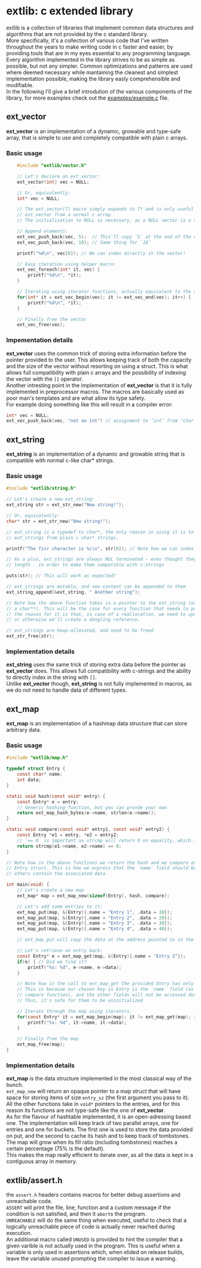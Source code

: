 # extlib: c extended library

extlib is a collection of libraries that implement common data structures and algorithms that are
not provided by the c standard library.  
More specifically, it's a collection of various code that I've written throughout the years to make
writing code in c faster and easier, by providing tools that are in my eyes essential to any
programming language.  
Every algorithm implemented in the library strives to be as simple as possible, but not any simpler.
Common optimizations and patterns are used where deemed necessary while mantaining the cleanest
and simplest implementation possible, making the library easly comprehensible and modifiable.  
In the following I'll give a brief introdution of the various components of the library, for more
examples check out the [examples/example.c](https://github.com/bamless/extlib/blob/master/examples/example.c)
file.

## ext_vector

**ext_vector** is an implementation of a dynamic, growable and type-safe array, that is simple to
use and completely compatible with plain c arrays.

### Basic usage

```c
    #include "extlib/vector.h"

    // Let's declare an ext_vector:
    ext_vector(int) vec = NULL;

    // Or, equivalently:
    int* vec = NULL;

    // The ext_vector(T) macro simply expands to T* and is only useful to visually distinguish an
    // ext_vector from a normal c array.
    // The initialization to NULL is necessary, as a NULL vector is a valid vector, the empty one.

    // Append elements:
    ext_vec_push_back(vec, 5);  // This'll copy `5` at the end of the vector, resizing it if necessary
    ext_vec_push_back(vec, 10); // Same thing for `10`

    printf("%d\n", vec[0]); // We can index directly in the vector!

    // Easy iteration using helper macro:
    ext_vec_foreach(int* it, vec) {
        printf("%d\n", *it);
    }

    // Iterating using iterator functions, actually equivalent to the above:
    for(int* it = ext_vec_begin(vec); it != ext_vec_end(vec); it++) {
        printf("%d\n", *it);
    }

    // Finally free the vector
    ext_vec_free(vec);
```

### Impementation details

**ext_vector** uses the common trick of storing extra information before the pointer provided to the
user. This allows keeping track of both the capacity and the size of the vector without resorting
on using a struct. This is what allows full compatibility with plain c arrays and the possibility of
indexing the vector with the `[]` operator.  
Another intresting point in the implementation of **ext_vector** is that it is fully implemented in
preprocessor macros. The macros are basically used as poor man's templates and are what allow its 
type safety.  
For example doing something like this will result in a compiler error:
```c
int* vec = NULL;
ext_vec_push_back(vec, "not an int") // assignment to ‘int’ from ‘char *’ makes integer from pointer without a cast
```

## ext_string
**ext_string** is an implementation of a dynamic and growable string that is compatible with normal
c-like char* strings.

### Basic usage

```c
#include "extlib/string.h"

// Let's create a new ext_string:
ext_string str = ext_str_new("New string!");

// Or, equivalently:
char* str = ext_str_new("New string!");

// ext_string is a typedef to char*, the only reason in using it is to visually distinguish
// ext_strings from plain c char* strings.

printf("The fisr character is %c\n", str[0]); // Note how we can index directly into the string!

// As a plus, ext_strings are always NUL terminated - even thought they keep track of an explicit
// length - in order to make them compatible with c-strings

puts(str); // This will work as expected!

// ext_strings are mutable, and new content can be appended to them
ext_string_append(&ext_string, " Another string");

// Note how the above function takes in a pointer to the ext_string (or, expanding the typedef,
// a char**). This will be the case for every function that needs to possibly grow the string, and
// the reason for it is that, in case of a reallocation, we need to update the pointer of the caller
// or otherwise we'll create a dangling reference.

// ext_strings are heap-allocated, and need to be freed
ext_str_free(str);
```

### Implementation details

**ext_string** uses the same trick of storing extra data before the pointer as **ext_vector** does.
This allows full compatibility with c-strings and the ability to directly index in the string with
`[]`.  
Unlike **ext_vector** though, **ext_string** is not fully implemented in macros, as we do not need 
to handle data of different types.

## ext_map

**ext_map** is an implementation of a hashmap data structure that can store arbitrary data.

### Basic usage

```c
#include "extlib/map.h"

typedef struct Entry {
    const char* name;
    int data;
}

static void hash(const void* entry) {
    const Entry* e = entry;
    // Generic hashing function, but you can provde your own
    return ext_map_hash_bytes(e->name, strlen(e->name));
}

static void compare(const void* entry1, const void* entry2) {
    const Entry *e1 = entry, *e2 = entry2;
    // `== 0` is important as strcmp will return 0 on equality, which is falsy in c!
    return strcmp(e1->name, e2->name) == 0;
}

// Note how in the above functions we return the hash and we compare only the `name` field of the
// Entry struct. This is how we express that the `name` field should be used as the key, whilst the
// others contain the associated data

int main(void) {
    // Let's create a new map
    ext_map* map = ext_map_new(sizeof(Entry), hash, compare);

    // Let's add some entries to it:
    ext_map_put(map, &(Entry){.name = "Entry 1", .data = 10});
    ext_map_put(map, &(Entry){.name = "Entry 2", .data = 20});
    ext_map_put(map, &(Entry){.name = "Entry 3", .data = 30});
    ext_map_put(map, &(Entry){.name = "Entry 4", .data = 40});

    // ext_map_put will copy the data at the address pointed to in the second argument

    // Let's retrieve an entry back:
    const Entry* e = ext_map_get(map, &(Entry){.name = "Entry 2"});
    if(e) { // Did we find it?
        printf("%s: %d", e->name, e->data);
    }

    // Note how in the call to ext_map_get the provided Entry has only its name field initialized.
    // This is because our chosen key in Entry is the `name` field (as expressed in the hash and
    // compare function), and the other fields will not be accessed during the ext_map_get call.
    // Thus, it's safe for them to be uninitialized

    // Iterate through the map using iterators:
    for(const Entry* it = ext_map_begin(map); it != ext_map_get(map); it = ext_map_incr(map, it)) {
        printf("%s: %d", it->name, it->data);
    }

    // Finally free the map
    ext_map_free(map);
}
```

### Implementation details

**ext_map** is the data structure implemented in the most classical way of the bunch.  
`ext_map_new` will return an opaque pointer to a map struct that will have space for storing items
of size `entry_sz` (the first argument you pass to it). All the other functions take in `void*`
pointers to the entries, and for this reason its functions are not type-safe like the one of 
**ext_vector**.  
As for the flavour of hashtable implemented, it is an open-adressing based one. The implementation
will keep track of two parallel arrays, one for entries and one for buckets. The first one is used
to store the data provided on put, and the second to cache its hash and to keep track of tombstones.
The map will grow when its fill ratio (including tombstones) reaches a certain percentage  (75% is 
the default).  
This makes the map really efficient to iterate over, as all the data is kept in a contiguous array 
in memory. 

## extlib/assert.h

the `assert.h` headers contains macros for better debug assertions and unreachable code.  
`ASSERT` will print the file, line, function and a custom message if the condition is not satisfied, 
and then it `abort`s the program.  
`UNREACHABLE` will do the same thing when executed, useful to check that a logically unreachable 
piece of code is actually never reached during execution.  
An additional macro called `UNUSED` is provided to hint the compiler that a given varible is not
actually used in the program. This is useful when a variable is only used in assertions which, when 
elided on release builds, leave the variable unused prompting the compiler to issue a warning. 